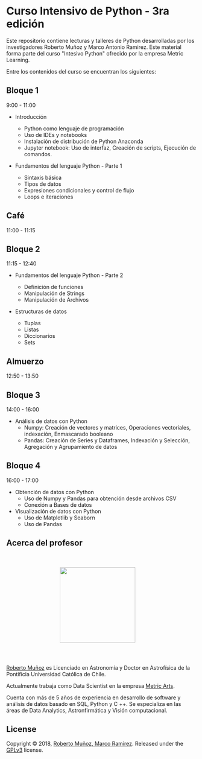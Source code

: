 # Curso Intensivo de Python - 3ra edición

Este repositorio contiene lecturas y talleres de Python desarrolladas por los investigadores Roberto Muñoz y Marco Antonio Ramirez. Este material forma parte del curso "Intesivo Python" ofrecido por la empresa Metric Learning.

Entre los contenidos del curso se encuentran los siguientes:

## Bloque 1
9:00 - 11:00

- Introducción

	- Python como lenguaje de programación
	- Uso de IDEs y notebooks
	- Instalación de distribución de Python Anaconda
	- Jupyter notebook: Uso de interfaz, Creación de scripts, Ejecución de comandos.

- Fundamentos del lenguaje Python - Parte 1

	- Sintaxis básica
	- Tipos de datos
	- Expresiones condicionales y control de flujo
	- Loops e iteraciones

## Café
11:00 - 11:15
	
## Bloque 2
11:15 - 12:40

- Fundamentos del lenguaje Python - Parte 2

	- Definición de funciones
	- Manipulación de Strings
	- Manipulación de Archivos

- Estructuras de datos
	- Tuplas
	- Listas
	- Diccionarios
	- Sets

## Almuerzo
12:50 - 13:50

## Bloque 3
14:00 - 16:00

- Análisis de datos con Python
	- Numpy: Creación de vectores y matrices, Operaciones vectoriales, indexación, Enmascarado booleano
	- Pandas: Creación de Series y Dataframes, Indexación y Selección, Agregación y Agrupamiento de datos

## Bloque 4
16:00 - 17:00

- Obtención de datos con Python
	- Uso de Numpy y Pandas para obtención desde archivos CSV
	- Conexión a Bases de datos
- Visualización de datos con Python
	- Uso de Matplotlib y Seaborn
	- Uso de Pandas

## Acerca del profesor

<div style="overflow: hidden; padding: 20px;">

<p align="center">
	<img style="float: center; width:200px; margin:0 20px 10px 0;" src="images/perfil Roberto Munoz.jpg" width="300"/></div>
</p>

<p><a href="https://cl.linkedin.com/in/robertopmunoz">Roberto Muñoz</a> es Licenciado en Astronomía y Doctor en Astrofísica de la Pontificia Universidad Católica de Chile.</p>

<p>Actualmente trabaja como Data Scientist en la empresa <a href="http://www.metricarts.com">Metric Arts</a>.</p>

<p>Cuenta con más de 5 años de experiencia en desarrollo de software y análisis de datos basado en SQL, Python y C ++. Se especializa en las áreas de Data Analytics, Astronfirmática y Visión computacional.</p>
</div>

## License

Copyright &copy; 2018, [Roberto Muñoz, Marco Ramirez](https://github.com/rpmunoz). Released under the [GPLv3](https://github.com/MetricLearning/intensivo_python/blob/master/LICENSE) license.

